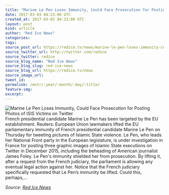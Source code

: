 ```yaml
---
title: "Marine Le Pen Loses Immunity, Could Face Prosecution for Posting Photos of ISIS Victims on Twitter"
date: 2017-03-03 04:23:00 UTC
created_at: 2017-03-03 04:23:00 UTC
layout: post
kind: article
author: "Red Ice News"
categories: 
tags: 
source_post_url: https://redice.tv/news/marine-le-pen-loses-immunity-could-face-prosecution-for-posting-photos-of-isis-victims-on-twitter
source_twitter_url: http://twitter.com/redice
source_twitter: redice
source_blog_name: "Red Ice News"
source_blog_slug: red-ice-news
source_blog_url: https://redice.tv/news
source_image_url: 
tweet_id:
permalink: /mntr/:year/:month/:day/:title/
feature-img: 
excerpt:
---
```

<img align="left" alt="Marine Le Pen Loses Immunity, Could Face Prosecution for Posting Photos of ISIS Victims on Twitter" src="https://rdice.net/a/c/n/17/03030521-marine-le-pen98.9cd7b47f.jpg"> French presidential candidate Marine Le Pen has been targeted by the EU establishment. Reuters: European Union lawmakers lifted the EU parliamentary immunity of French presidential candidate Marine Le Pen on Thursday for tweeting pictures of Islamic State violence. Le Pen, who leads her National Front party in the European legislature, is under investigation in France for posting three graphic images of Islamic State executions on Twitter in December 2015, including the beheading of American journalist James Foley. Le Pen's immunity shielded her from prosecution. By lifting it, after a request from the French judiciary, the parliament is allowing any eventual legal action against her. Notice that the French judiciary specifically requested that Le Pen’s immunity be lifted. Could this, perhaps,…<div class="">
    <i>Source: <a href="https://redice.tv/news">Red Ice News</a></i>
</div>
